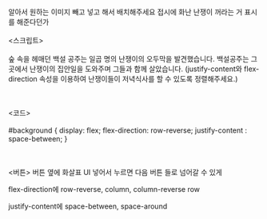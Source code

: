 <br><br>
알아서 원하는 이미지 빼고 넣고 해서 배치해주세요
접시에 화난 난쟁이 꺼라는 거 표시를 해준다던가
<br><br>
<스크립트>
<br><br>
숲 속을 헤매던 백설 공주는 일곱 명의 난쟁이의 오두막을 발견했습니다. 백설공주는 그 곳에서 난쟁이의 집안일을 도와주며 그들과 함께 살았습니다. 
(justify-content와 flex-direction 속성을 이용하여 난쟁이들이 저녁식사를 할 수 있도록 정렬해주세요.)

<br><br>
<코드>
<br><br>
#background {
  display: flex;
  flex-direction: row-reverse;
  justify-content : space-between;
}

<br><br>
<버튼>
버튼 옆에 화살표 UI  넣어서 누르면  다음 버튼 들로 넘어갈 수 있게

flex-direction에
row-reverse, column, column-reverse
row

justify-content에
space-between, space-around
<br><br>
